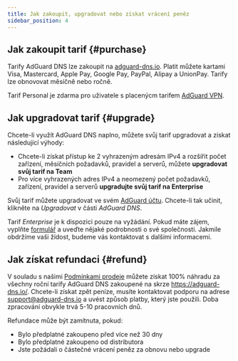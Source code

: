 ```yaml
---
title: Jak zakoupit, upgradovat nebo získat vrácení peněz
sidebar_position: 4
---
```


## Jak zakoupit tarif {#purchase}

Tarify AdGuard DNS lze zakoupit na [adguard-dns.io](https://adguard-dns.io/license.html). Platit můžete kartami Visa, Mastercard, Apple Pay, Google Pay, PayPal, Alipay a UnionPay. Tarify lze obnovovat měsíčně nebo ročně.

Tarif Personal je zdarma pro uživatele s placenýcm tarifem [AdGuard VPN](https://adguard-vpn.com/welcome.html).

## Jak upgradovat tarif {#upgrade}

Chcete-li využít AdGuard DNS naplno, můžete svůj tarif upgradovat a získat následující výhody:

- Chcete-li získat přístup ke 2 vyhrazeným adresám IPv4 a rozšířit počet zařízení, měsíčních požadavků, pravidel a serverů, můžete **upgradovat svůj tarif na Team**
- Pro více vyhrazených adres IPv4 a neomezený počet požadavků, zařízení, pravidel a serverů **upgradujte svůj tarif na Enterprise**

Svůj tarif můžete upgradovat ve svém [AdGuard účtu](https://adguardaccount.com/account/licenses). Chcete-li tak učinit, klikněte na _Upgradovat_ v části _AdGuard DNS_.

Tarif _Enterprise_ je k dispozici pouze na vyžádání. Pokud máte zájem, vyplňte [formulář](https://surveys.adguard.com/dns_enterprise/form.html) a uveďte nějaké podrobnosti o své společnosti. Jakmile obdržíme vaši žídost, budeme vás kontaktovat s dalšími informacemi.

## Jak získat refundaci {#refund}

V souladu s našimi [Podmínkami prodeje](https://adguard-dns.io/terms-of-sale.html) můžete získat 100% náhradu za všechny roční tarify AdGuard DNS zakoupené na skrze https://adguard-dns.io/. Chcete-li získat zpět peníze, musíte kontaktovat podporu na adrese support@adguard-dns.io a uvést způsob platby, který jste použili. Doba zpracování obvykle trvá 5-10 pracovních dnů.

Refundace může být zamítnuta, pokud:

- Bylo předplatné zakoupeno před více než 30 dny
- Bylo předplatné zakoupeno od distributora
- Jste požádali o částečné vrácení peněz za obnovu nebo upgrade
